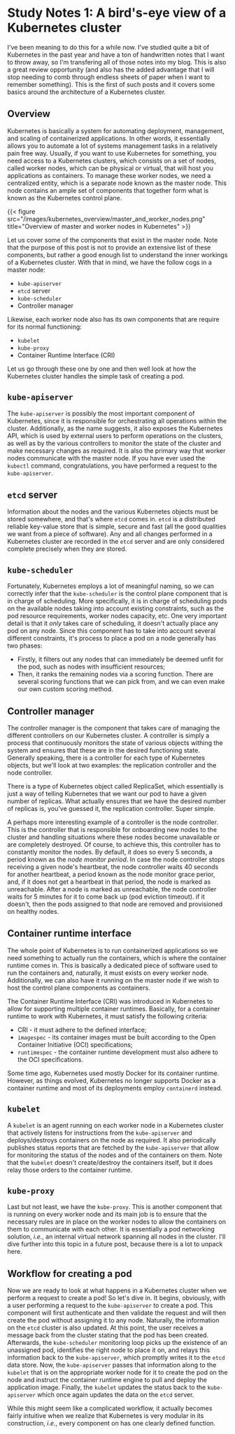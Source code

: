 # Study Notes 1: A bird's-eye view of a Kubernetes cluster


I've been meaning to do this for a while now. I've studied quite a bit of Kubernetes in the past year and have a ton of handwritten notes that I want to throw away, so I'm transfering all of those notes into my blog. This is also a great review opportunity (and also has the added advantage that I will stop needing to comb through endless sheets of paper when I want to remember something). This is the first of such posts and it covers some basics around the architecture of a Kubernetes cluster. 

## Overview

Kubernetes is basically a system for automating deployment, management, and scaling of containerized applications. In other words, it essentially allows you to automate a lot of systems management tasks in a relatively pain free way. Usually, if you want to use Kubernetes for something, you need access to a Kubernetes clusters, which consists on a set of nodes, called worker nodes, which can be physical or virtual, that will host you applications as containers. To manage these worker nodes, we need a centralized entity, which is a separate node known as the master node. This node contains an ample set of components that together form what is known as the Kubernetes control plane.

{{< figure src="/images/kubernetes_overview/master_and_worker_nodes.png" title="Overview of master and worker nodes in Kubernetes" >}}

Let us cover some of the components that exist in the master node. Note that the purpose of this post is not to provide an extensive list of these components, but rather a good enough list to understand the inner workings of a Kubernetes cluster. With that in mind, we have the follow cogs in a master node:
* `kube-apiserver`
* `etcd` server
* `kube-scheduler`
* Controller manager

Likewise, each worker node also has its own components that are require for its normal functioning:
* `kubelet`
* `kube-proxy`
* Container Runtime Interface (CRI)

Let us go through these one by one and then well look at how the Kubernetes cluster handles the simple task of creating a pod.

## `kube-apiserver`

The `kube-apiserver` is possibly the most important component of Kubernetes, since it is responsible for orchestrating all operations within the cluster. Additionally, as the name suggests, it also exposes the Kubernetes API, which is used by external users to perform operations on the clusters, as well as by the various controllers to monitor the state of the cluster and make necessary changes as required. It is also the primary way that worker nodes communicate with the master node. If you have ever used the `kubectl` command, congratulations, you have performed a request to the `kube-apiserver`.

## `etcd` server

Information about the nodes and the various Kubernetes objects must be stored somewhere, and that's where `etcd` comes in. `etcd` is a distributed reliable key-value store that is simple, secure and fast (all the good qualities we want from a piece of software). Any and all changes performed in a Kubernetes cluster are recorded in the `etcd` server and are only considered complete precisely when they are stored. 

## `kube-scheduler`

Fortunately, Kubernetes employs a lot of meaningful naming, so we can correctly infer that the `kube-scheduler` is the control plane component that is in charge of scheduling. More specifically, it is in charge of scheduling pods on the available nodes taking into account existing constraints, such as the pod resource requirements, worker nodes capacity, etc. One very important detail is that it *only* takes care of scheduling, it doesn't actually place any pod on any node. Since this component has to take into account several different constraints, it's process to place a pod on a node generally has two phases:
* Firstly, it filters out any nodes that can immediately be deemed unfit for the pod, such as nodes with insufficient resources;
* Then, it ranks the remaining nodes via a scoring function. There are several scoring functions that we can pick from, and we can even make our own custom scoring method.

## Controller manager

The controller manager is the component that takes care of managing the different controllers on our Kubernetes cluster. A controller is simply a process that continuously monitors the state of various objects withing the system and ensures that these are in the desired functioning state. Generally speaking, there is a controller for each type of Kubernetes objects, but we'll look at two examples: the replication controller and the node controller.

There is a type of Kubernetes object called ReplicaSet, which essentially is just a way of telling Kubernetes that we want our pod to have a given number of replicas. What actually ensures that we have the desired number of replicas is, you've guessed it, the replication controller. Super simple.

A perhaps more interesting example of a controller is the node controller. This is the controller that is responsible for onboarding new nodes to the cluster and handling situations where these nodes become unavailable or are completely destroyed. Of course, to achieve this, this controller has to constantly monitor the nodes. By default, it does so every 5 seconds, a period known as the *node monitor period*. In case the node controller stops receiving a given node's heartbeat, the node controller waits 40 seconds for another heartbeat, a period known as the node monitor grace perior, and, if it does not get a heartbeat in that period, the node is marked as unreachable. After a node is marked as unreachable, the node controller waits for 5 minutes for it to come back up (pod eviction timeout). if it doesn't, then the pods assigned to that node are removed and provisioned on healthy nodes.

## Container runtime interface

The whole point of Kubernetes is to run containerized applications so we need something to actually run the containers, which is where the container runtime comes in. This is basically a dedicated piece of software used to run the containers and, naturally, it must exists on every worker node. Additionally, we can also have it running on the master node if we wish to host the control plane components as containers.

The Container Runtime Interface (CRI) was introduced in Kubernetes to allow for supporting multiple container runtimes. Basically, for a container runtime to work with Kubernetes, it must satisfy the following criteria:
* CRI - it must adhere to the defined interface;
* `imagespec` - its container images must be built according to the Open Container Initiative (OCI) specifications;
* `runtimespec` - the container runtime development must also adhere to the OCI specifications.

Some time ago, Kubernetes used mostly Docker for its container runtime. However, as things evolved, Kubernetes no longer supports Docker as a container runtime and most of its deployments employ `containerd` instead.

## `kubelet`

A `kubelet` is an agent running on each worker node in a Kubernetes cluster that actively listens for instructions from the `kube-apiserver` and deploys/destroys containers on the node as required. It also periodically publishes status reports that are fetched by the `kube-apiserver` that allow for monitoring the status of the nodes and of the containers on them. Note that the `kubelet` doesn't create/destroy the containers itself, but it does relay those orders to the container runtime.

## `kube-proxy`

Last but not least, we have the `kube-proxy`. This is another component that is running on every worker node and its main job is to ensure that the necessary rules are in place on the worker nodes to allow the containers on them to communicate with each other. It is essentially a pod networking solution, *i.e.*, an internal virtual network spanning all nodes in the cluster. I'll dive further into this topic in a future post, because there is a lot to unpack here. 

## Workflow for creating a pod

Now we are ready to look at what happens in a Kubernetes cluster when we perform a request to create a pod! So let's dive in. It begins, obviously, with a user performing a request to the `kube-apiserver` to create a pod. This component will first authenticate and then validate the request and will then create the pod without assigning it to any node. Naturally, the information on the `etcd` cluster is also updated. At this point, the user receives a message back from the cluster stating that the pod has been created. Afterwards, the `kube-scheduler` monitoring loop picks up the existence of an unassigned pod, identifies the right node to place it on, and relays this information back to the `kube-apiserver`, which promptly writes it to the `etcd` data store. Now, the `kube-apiserver` passes that information along to the `kubelet` that is on the appropriate worker node for it to create the pod on the node and instruct the container runtime engine to pull and deploy the application image. Finally, the `kubelet` updates the status back to the `kube-apiserver` which once again updates the data on the `etcd` server. 

While this might seem like a complicated workflow, it actually becomes fairly intuitive when we realize that Kubernetes is very modular in its construction, *i.e.*, every component on has one clearly defined function.
